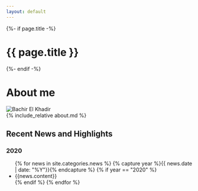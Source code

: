 ```yaml
---
layout: default
---
```


<div class="home">
  {%- if page.title -%}
    <h1 class="page-heading">{{ page.title }}</h1>
  {%- endif -%}
  <h1>About me</h1>
  <img id="myphoto" alt="Bachir El Khadir" src="{{ "/assets/imgs/me.jpg" | relative_url }}"/>
  <div id="aboutme">
  {% include_relative about.md %}
  </div>


<div id="recent-news">
    <h2 id="news-title">Recent News and Highlights</h2>
    <div id="news">
    <section class="year">
    <h3>2020</h3>
    <ul>
    {% for news in site.categories.news %}
    {% capture year %}{{ news.date | date: "%Y"}}{% endcapture %}
    {% if year == "2020" %}
    <li>{{news.content}}</li>
    {% endif %}
    {% endfor %}
    </ul>
    </section>
    </div> 



</div>

